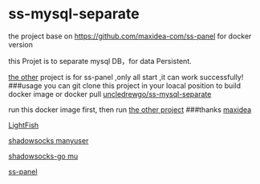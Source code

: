 # ss-mysql-separate
the project base on https://github.com/maxidea-com/ss-panel for docker version

this Projet is to separate mysql DB，for data Persistent.

[the other](https://github.com/UncleDrewGo/ss-panel-separate) project is for ss-panel ,only all start ,it can work successfully!
###usage
you can git clone this project in your loacal position to build docker image
or docker pull [uncledrewgo/ss-mysql-separate](https://hub.docker.com/r/uncledrewgo/ss-mysql-separate/)

run this docker image first, then run [the other project](https://hub.docker.com/r/uncledrewgo/ss-panel-separate/)
###thanks
[maxidea](https://github.com/maxidea-com)

[LightFish](https://github.com/OzCat/LightFish)

[shadowsocks manyuser](https://github.com/mengskysama/shadowsocks/tree/manyuser)

[shadowsocks-go mu](https://github.com/orvice/shadowsocks-go/tree/mu)

[ss-panel](https://github.com/orvice/ss-panel)


